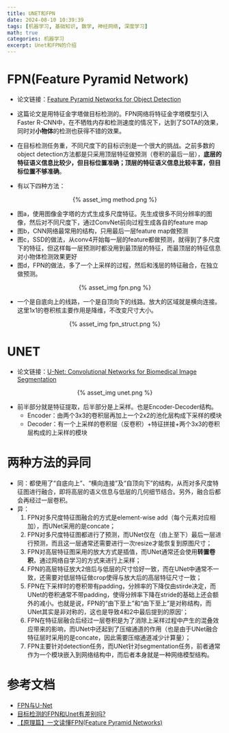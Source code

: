 ```yaml
---
title: UNET和FPN
date: 2024-08-10 10:39:39
tags: [机器学习, 基础知识, 数学, 神经网络, 深度学习]
math: true
categories: 机器学习
excerpt: Unet和FPN的介绍
---
```


# FPN(Feature Pyramid Network)
* 论文链接：[Feature Pyramid Networks for Object Detection](https://arxiv.org/abs/1612.03144)

* 这篇论文是用特征金字塔做目标检测的。FPN网络将特征金字塔模型引入Faster R-CNN中，在不牺牲内存和检测速度的情况下，达到了SOTA的效果，同时对**小物体**的检测也获得不错的效果。

* 在目标检测任务重，不同尺度下的目标识别是一个很大的挑战。之前多数的object detection方法都是只采用顶层特征做预测（卷积的最后一层），**底层的特征语义信息比较少，但目标位置准确；顶层的特征语义信息比较丰富，但目标位置不够准确**。

* 有以下四种方法：
<p align="center">{% asset_img method.png %}</p>

* 图a，使用图像金字塔的方式生成多尺度特征。先生成很多不同分辨率的图像，然后对不同尺度下，通过ConvNet前向过程生成各自的feature map
* 图b，CNN网络最常用的结构，只用最后一层feature map做预测
* 图c，SSD的做法，从conv4开始每一层的feature都做预测，就得到了多尺度下的特征，但这样每一层预测时都没用到最顶层的特征，而最顶层的特征信息对小物体检测效果更好
* 图d，FPN的做法，多了一个上采样的过程，然后和浅层的特征融合，在独立做预测。

<p align="center">{% asset_img fpn.png %}</p>

* 一个是自底向上的线路，一个是自顶向下的线路。放大的区域就是横向连接。这里1x1的卷积核主要作用是降维，不改变尺寸大小。

<p align="center">{% asset_img fpn_struct.png %}</p>

# UNET
* 论文链接：[U-Net: Convolutional Networks for Biomedical Image Segmentation](https://arxiv.org/abs/1505.04597)

<p align="center">{% asset_img unet.png %}</p>

* 前半部分就是特征提取，后半部分是上采样。也是Encoder-Decoder结构。
    - Encoder：由两个3x3的卷积层再加上一个2x2的池化层构成下采样的模块
    - Decoder：有一个上采样的卷积层（反卷积）+特征拼接+两个3x3的卷积层构成的上采样的模块
# 两种方法的异同
* 同：都使用了“自底向上”、“横向连接”及“自顶向下”的结构，从而对多尺度特征图进行融合，即将高层的语义信息与低层的几何细节结合。另外，融合后都会再经过一层卷积。
* 异：
    1.  FPN对多尺度特征图融合的方式是element-wise add（每个元素对应相加），而UNet采用的是concate；
    2. FPN对多尺度特征图都进行了预测，而UNet仅在（由上至下）最后一层进行预测，而且这一层通常还需要进行一次resize才能恢复到原图尺寸；
    3. FPN对高层特征图采用的放大方式是插值，而UNet通常还会使用**转置卷积**，通过网络自学习的方式来进行上采样；
    4. FPN的高层特征放大2倍后与低层的尺寸恰好一致，而在UNet中通常不一致，还需要对低层特征做crop使得与放大后的高层特征尺寸一致；
    5. FPN在下采样时的卷积带有padding，分辨率的下降仅由stirde决定，而UNet的卷积通常不带padding，使得分辨率下降在stride的基础上还会额外的减小。也就是说，FPN的“由下至上”和“由下至上”是对称结构，而UNet其实是非对称的，这也是导致4和2中最后提到的原因‘；
    6. FPN在特征层融合后经过一层卷积是为了消除上采样过程中产生的混叠效应带来的影响，而UNet中还起到了压缩通道的作用（也是由于UNet融合特征层时采用的是concate，因此需要压缩通道减少计算量）；
    7. FPN主要针对detection任务，而UNet针对segmentation任务，前者通常作为一个模块嵌入到网络结构中，而后者本身就是一种网络模型结构。
# 参考文档
* [FPN与U-Net](https://blog.csdn.net/weixin_51015047/article/details/121242275)
* [目标检测的FPN和Unet有差别吗?](https://www.zhihu.com/question/351279839)
* [【原理篇】一文读懂FPN(Feature Pyramid Networks)](https://blog.csdn.net/Eyesleft_being/article/details/120989953)